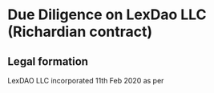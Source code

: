 # Due Diligence on LexDao LLC (Richardian contract)

## Legal formation

LexDAO LLC incorporated 11th Feb 2020 as per


